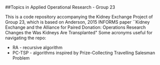##Topics in Applied Operational Research - Group 23

This is a code repository accompanying the Kidney Exchange Project of Group 23, which is based on Anderson, 2015 INFORMS paper ``Kidney Exchange and the Alliance for Paired Donation: Operations Research Changes the Was Kidneys Are Transplanted"
Some acronyms useful for navigating the repo:
- RA - recursive algorithm
- PC-TSP - algorithms inspired by Prize-Collecting Travelling Salesman Problem 